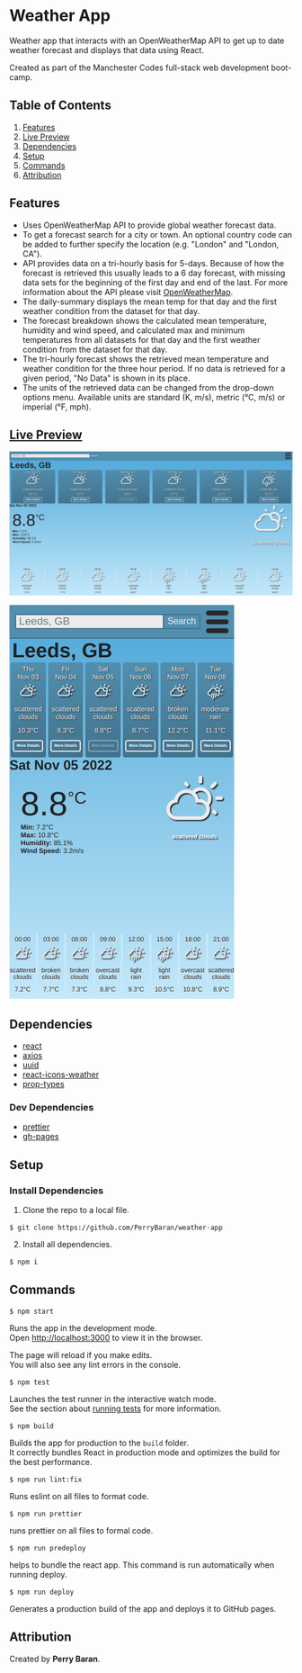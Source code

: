 # Weather App

Weather app that interacts with an OpenWeatherMap API to get up to date weather forecast and displays that data using React.

Created as part of the Manchester Codes full-stack web development boot-camp.

## Table of Contents

1. [Features](#features)
1. [Live Preview](#live%20preview)
1. [Dependencies](#dependencies)
1. [Setup](#setup)
1. [Commands](#commands)
1. [Attribution](#attribution)

## Features

- Uses OpenWeatherMap API to provide global weather forecast data.
- To get a forecast search for a city or town. An optional country code can be added to further specify the location (e.g. "London" and "London, CA").
- API provides data on a tri-hourly basis for 5-days. Because of how the forecast is retrieved this usually leads to a 6 day forecast, with missing data sets for the beginning of the first day and end of the last. For more information about the API please visit [OpenWeatherMap](https://openweathermap.org/current).
- The daily-summary displays the mean temp for that day and the first weather condition from the dataset for that day.
- The forecast breakdown shows the calculated mean temperature, humidity and wind speed, and calculated max and minimum temperatures from all datasets for that day and the first weather condition from the dataset for that day.
- The tri-hourly forecast shows the retrieved mean temperature and weather condition for the three hour period. If no data is retrieved for a given period, "No Data" is shown in its place.
- The units of the retrieved data can be changed from the drop-down options menu. Available units are standard (K, m/s), metric (°C, m/s) or imperial (°F, mph).

## [Live Preview](https://perrybaran.github.io/weather-app)

![desktop view](./public/images/weather-desktop.png)

![mobile view](./public/images/weather-mobile.png)

## Dependencies

- [react](https://reactjs.org/)
- [axios](https://www.npmjs.com/package/axios)
- [uuid](https://www.npmjs.com/package/uuid)
- [react-icons-weather](https://www.npmjs.com/package/react-icons-weather)
- [prop-types](https://www.npmjs.com/package/prop-types)

### Dev Dependencies

- [prettier](https://prettier.io/docs/en/install.html)
- [gh-pages](https://www.npmjs.com/package/gh-pages)

## Setup

### Install Dependencies

1. Clone the repo to a local file.

```
$ git clone https://github.com/PerryBaran/weather-app
```

2. Install all dependencies.

```
$ npm i
```

## Commands

```
$ npm start
```

Runs the app in the development mode.\
Open [http://localhost:3000](http://localhost:3000) to view it in the browser.

The page will reload if you make edits.\
You will also see any lint errors in the console.

```
$ npm test
```

Launches the test runner in the interactive watch mode.\
See the section about [running tests](https://facebook.github.io/create-react-app/docs/running-tests) for more information.

```
$ npm build
```

Builds the app for production to the `build` folder.\
It correctly bundles React in production mode and optimizes the build for the best performance.

```
$ npm run lint:fix
```

Runs eslint on all files to format code.

```
$ npm run prettier
```

runs prettier on all files to formal code.

```
$ npm run predeploy
```

helps to bundle the react app. This command is run automatically when running deploy.

```
$ npm run deploy
```

Generates a production build of the app and deploys it to GitHub pages.

## Attribution

Created by **Perry Baran**.
